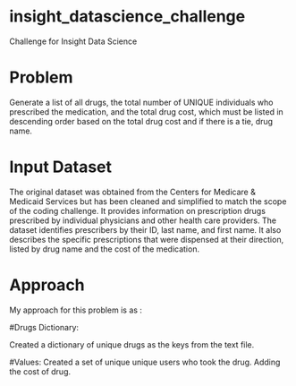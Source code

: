 # insight_datascience_challenge
Challenge for Insight Data Science

# Problem
Generate a list of all drugs, the total number of UNIQUE individuals who prescribed the medication, and the total drug cost, which must be listed in descending order based on the total drug cost and if there is a tie, drug name.

# Input Dataset

The original dataset was obtained from the Centers for Medicare & Medicaid Services but has been cleaned and simplified to match the scope of the coding challenge. It provides information on prescription drugs prescribed by individual physicians and other health care providers. The dataset identifies prescribers by their ID, last name, and first name. It also describes the specific prescriptions that were dispensed at their direction, listed by drug name and the cost of the medication.

# Approach
My approach for this problem is as :

#Drugs Dictionary:

Created a dictionary of unique drugs as the keys from the text file.

#Values:
Created a set of unique unique users who took the drug.
Adding the cost of drug.




